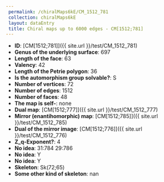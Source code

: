 ```yaml
--- 
 permalink: /chiralMaps6kE/CM_1512_781 
 collection: chiralMaps6kE
 layout: dataEntry
 title: Chiral maps up to 6000 edges - CM[1512;781]
---
```


- **ID**: [CM[1512;781]]({{ site.url }}/test/CM_1512_781)
- **Genus of the underlying surface**: 697
- **Length of the face**: 63
- **Valency**: 42
- **Length of the Petrie polygon**: 36
- **Is the automorphism group solvable?**: S
- **Number of vertices**: 72
- **Number of edges**: 1512
- **Number of faces**: 48
- **The map is self-**: none
- **Dual map**: [CM[1512;777]]({{ site.url }}/test/CM_1512_777)
- **Mirror (enantihomorphic) map**: [CM[1512;785]]({{ site.url }}/test/CM_1512_785)
- **Dual of the mirror image**: [CM[1512;776]]({{ site.url }}/test/CM_1512_776)
- **Z_q-Exponent?**: 4
- **No idea**:  31:784 29:786
- **No idea**: Y
- **No idea**: Y
- **Skeleton**: Sk(72;65)
- **Some other kind of skeleton**: nan
